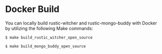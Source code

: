 # Docker Build

You can locally build rustic-witcher and rustic-mongo-buddy with Docker by utilizing the following Make commands:

```shell
$ make build_rustic_witcher_open_source

$ make build_mongo_buddy_open_source
```
